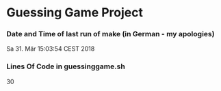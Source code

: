# Guessing Game Project
### Date and Time of last run of make (in German - my apologies)
Sa 31. Mär 15:03:54 CEST 2018
### Lines Of Code in guessinggame.sh
30
